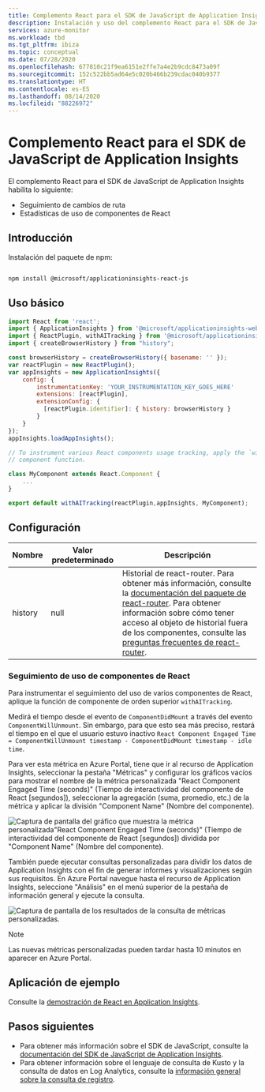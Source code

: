 ```yaml
---
title: Complemento React para el SDK de JavaScript de Application Insights
description: Instalación y uso del complemento React para el SDK de JavaScript de Application Insights
services: azure-monitor
ms.workload: tbd
ms.tgt_pltfrm: ibiza
ms.topic: conceptual
ms.date: 07/28/2020
ms.openlocfilehash: 677810c21f9ea6151e2ffe7a4e2b9cdc8473a09f
ms.sourcegitcommit: 152c522bb5ad64e5c020b466b239cdac040b9377
ms.translationtype: HT
ms.contentlocale: es-ES
ms.lasthandoff: 08/14/2020
ms.locfileid: "88226972"
---
```

# <a name="react-plugin-for-application-insights-javascript-sdk"></a>Complemento React para el SDK de JavaScript de Application Insights

El complemento React para el SDK de JavaScript de Application Insights habilita lo siguiente:

- Seguimiento de cambios de ruta
- Estadísticas de uso de componentes de React

## <a name="getting-started"></a>Introducción

Instalación del paquete de npm:

```bash

npm install @microsoft/applicationinsights-react-js

```

## <a name="basic-usage"></a>Uso básico

```javascript
import React from 'react';
import { ApplicationInsights } from '@microsoft/applicationinsights-web';
import { ReactPlugin, withAITracking } from '@microsoft/applicationinsights-react-js';
import { createBrowserHistory } from "history";

const browserHistory = createBrowserHistory({ basename: '' });
var reactPlugin = new ReactPlugin();
var appInsights = new ApplicationInsights({
    config: {
        instrumentationKey: 'YOUR_INSTRUMENTATION_KEY_GOES_HERE'
        extensions: [reactPlugin],
        extensionConfig: {
          [reactPlugin.identifier]: { history: browserHistory }
        }
    }
});
appInsights.loadAppInsights();

// To instrument various React components usage tracking, apply the `withAITracking` higher-order
// component function.

class MyComponent extends React.Component {
    ...
}

export default withAITracking(reactPlugin,appInsights, MyComponent);

```

## <a name="configuration"></a>Configuración

| Nombre    | Valor predeterminado | Descripción                                                                                                    |
|---------|---------|----------------------------------------------------------------------------------------------------------------|
| history | null    | Historial de react-router. Para obtener más información, consulte la [documentación del paquete de react-router](https://reactrouter.com/web/api/history). Para obtener información sobre cómo tener acceso al objeto de historial fuera de los componentes, consulte las [preguntas frecuentes de react-router](https://github.com/ReactTraining/react-router/blob/master/FAQ.md#how-do-i-access-the-history-object-outside-of-components).    |

### <a name="react-components-usage-tracking"></a>Seguimiento de uso de componentes de React

Para instrumentar el seguimiento del uso de varios componentes de React, aplique la función de componente de orden superior `withAITracking`.

Medirá el tiempo desde el evento de `ComponentDidMount` a través del evento `ComponentWillUnmount`. Sin embargo, para que esto sea más preciso, restará el tiempo en el que el usuario estuvo inactivo `React Component Engaged Time = ComponentWillUnmount timestamp - ComponentDidMount timestamp - idle time`.

Para ver esta métrica en Azure Portal, tiene que ir al recurso de Application Insights, seleccionar la pestaña "Métricas" y configurar los gráficos vacíos para mostrar el nombre de la métrica personalizada "React Component Engaged Time (seconds)" (Tiempo de interactividad del componente de React [segundos]), seleccionar la agregación (suma, promedio, etc.) de la métrica y aplicar la división "Component Name" (Nombre del componente).

![Captura de pantalla del gráfico que muestra la métrica personalizada"React Component Engaged Time (seconds)" (Tiempo de interactividad del componente de React [segundos]) dividida por "Component Name" (Nombre del componente).](./media/javascript-react-plugin/chart.png)

También puede ejecutar consultas personalizadas para dividir los datos de Application Insights con el fin de generar informes y visualizaciones según sus requisitos. En Azure Portal navegue hasta el recurso de Application Insights, seleccione "Análisis" en el menú superior de la pestaña de información general y ejecute la consulta.

![Captura de pantalla de los resultados de la consulta de métricas personalizadas.](./media/javascript-react-plugin/query.png)

> [!NOTE]
> Las nuevas métricas personalizadas pueden tardar hasta 10 minutos en aparecer en Azure Portal.

## <a name="sample-app"></a>Aplicación de ejemplo

Consulte la [demostración de React en Application Insights](https://github.com/Azure-Samples/application-insights-react-demo).

## <a name="next-steps"></a>Pasos siguientes

- Para obtener más información sobre el SDK de JavaScript, consulte la [documentación del SDK de JavaScript de Application Insights](javascript.md).
- Para obtener información sobre el lenguaje de consulta de Kusto y la consulta de datos en Log Analytics, consulte la [información general sobre la consulta de registro](../../azure-monitor/log-query/log-query-overview.md).
